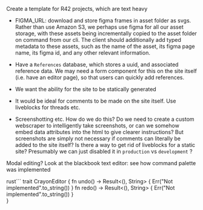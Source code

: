 Create a template for R42 projects, which are text heavy


- FIGMA_URL: download and store figma frames in asset folder as svgs. Rather than use Amazon S3, we
perhaps use figma for all our asset storage, with these assets being incrementally copied to the asset folder
on command from our cli. The client should additionally add typed metadata to these assets, such as the name of the asset, its
figma page name, its figma id, and any other relevant information.


- Have a `References` database, which stores a uuid, and associated reference data. We may need a form component for this on the site itself (i.e. have an editor page), so that users can quickly add references. 
- We want the ability for the site to be statically generated
- It would be ideal for comments to be made on the site itself. Use liveblocks for threads etc.
- Screenshotting etc. How do we do this? Do we need to create a custom webscraper to intelligently take screenshots, or can we somehow embed data attributes into the html to give clearer instructions? But screenshots are simply not necessary if comments can literally be added to the site itself? Is there a way to get rid of liveblocks for a static site? Presumably we can just disabled it in `production` vs `development` ?




Modal editing?
Look at the blackbook text editor: see how command palette was implemented

rust```
trait CrayonEditor {
    fn undo() -> Result<(), String> {
        Err("Not implemented".to_string())
    }
    fn redo() -> Result<(), String> {
        Err("Not implemented".to_string())
    }   
}
```